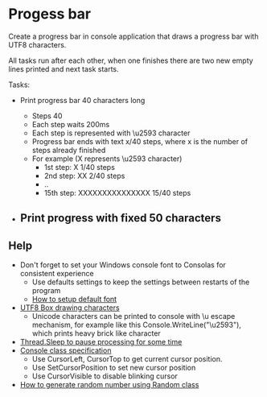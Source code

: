 # Progess bar
Create a progress bar in console application that draws a progress bar with UTF8 characters.

All tasks run after each other, when one finishes there are two new empty lines printed and next task starts.

Tasks:
 - Print progress bar 40 characters long
   - Steps 40
   - Each step waits 200ms
   - Each step is represented with \u2593 character
   - Progress bar ends with text x/40 steps, where x is the number of steps already finished
   - For example (X represents \u2593 character)
     - 1st step: X 1/40 steps
     - 2nd step: XX 2/40 steps
     - ..
     - 15th step: XXXXXXXXXXXXXXX 15/40 steps

 - Print progress with fixed 50 characters
   - 





## Help

- Don't forget to set your Windows console font to Consolas for consistent experience
  - Use defaults settings to keep the settings between restarts of the program
  - [How to setup default font](https://superuser.com/a/965261)
- [UTF8 Box drawing characters](https://en.wikipedia.org/wiki/Box-drawing_character)
  - Unicode characters can be printed to console with \u escape mechanism, for example like this Console.WriteLine("\u2593"), which prints heavy brick like character
- [Thread.Sleep to pause processing for some time](https://docs.microsoft.com/en-us/dotnet/api/system.threading.thread.sleep?view=net-6.0)
- [Console class specification](https://docs.microsoft.com/en-us/dotnet/api/system.console?view=netcore-3.1)
  -	Use CursorLeft, CursorTop to get current cursor position. 
  - Use SetCursorPosition to set new cursor position
  - Use CursorVisible to disable blinking cursor
- [How to generate random number using Random class](https://docs.microsoft.com/en-us/dotnet/api/system.random.next?view=netcore-3.1#system-random-next(system-int32))
